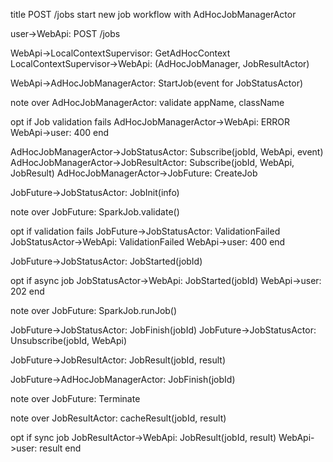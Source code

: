 title POST /jobs start new job workflow with AdHocJobManagerActor

user->WebApi: POST /jobs

WebApi->LocalContextSupervisor: GetAdHocContext
LocalContextSupervisor->WebApi: (AdHocJobManager, JobResultActor)

WebApi->AdHocJobManagerActor: StartJob(event for JobStatusActor)

note over AdHocJobManagerActor: validate appName, className

opt if Job validation fails
  AdHocJobManagerActor->WebApi: ERROR
  WebApi->user: 400
end

AdHocJobManagerActor->JobStatusActor: Subscribe(jobId, WebApi, event)
AdHocJobManagerActor->JobResultActor: Subscribe(jobId, WebApi,  JobResult)
AdHocJobManagerActor->JobFuture: CreateJob

JobFuture->JobStatusActor: JobInit(info)

note over JobFuture: SparkJob.validate()

opt if validation fails
  JobFuture->JobStatusActor: ValidationFailed
  JobStatusActor->WebApi: ValidationFailed
  WebApi->user: 400
end

JobFuture->JobStatusActor: JobStarted(jobId)

opt if async job
  JobStatusActor->WebApi: JobStarted(jobId)
  WebApi->user: 202
end

note over JobFuture: SparkJob.runJob()

JobFuture->JobStatusActor: JobFinish(jobId)
JobFuture->JobStatusActor: Unsubscribe(jobId, WebApi)

JobFuture->JobResultActor: JobResult(jobId, result)

JobFuture->AdHocJobManagerActor: JobFinish(jobId)

note over JobFuture: Terminate

note over JobResultActor: cacheResult(jobId, result)

opt if sync job
  JobResultActor->WebApi: JobResult(jobId, result)
  WebApi->user: result
end
